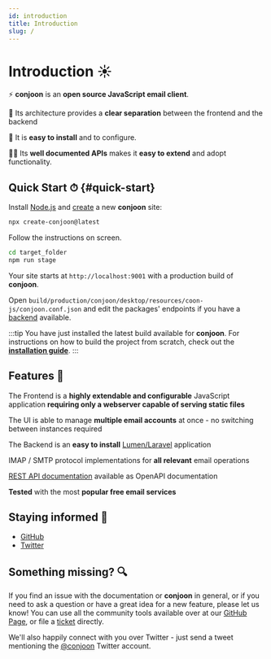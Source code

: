 ```yaml
---
id: introduction
title: Introduction
slug: /
---
```


# Introduction ☀

⚡ **conjoon** is an **open source JavaScript email client**.

💅 Its architecture provides a **clear separation** between the frontend and the backend

🍋 It is **easy to install** and to configure.

👨‍🏫 Its **well documented APIs** makes it **easy to extend** and adopt functionality.

## Quick Start ⏱ {#quick-start}

Install [Node.js](https://nodejs.org/en/download) and [create](/docs/misc/create-conjoon.md) a new **conjoon** site:

```bash
npx create-conjoon@latest
```

Follow the instructions on screen.

```bash
cd target_folder
npm run stage
```

Your site starts at `http://localhost:9001` with a production build of **conjoon**.

Open `build/production/conjoon/desktop/resources/coon-js/conjoon.conf.json` and edit the packages' endpoints if you have a [backend](/docs/backends/overview.md) available. 

:::tip 
You have just installed the latest build available for **conjoon**.
For instructions on how to build the project from scratch, check out the [**installation guide**](./installation.md). 
:::

## Features 🎁

The Frontend is a **highly extendable and configurable** JavaScript application **requiring only a webserver capable of serving static files**

The UI is able to manage **multiple email accounts** at once - no switching between instances required

The Backend is an **easy to install** [Lumen/Laravel](https://lumen.laravel.com/.org) application

IMAP / SMTP protocol implementations for **all relevant** email operations

[REST API documentation](/docs/rest-api/overview.md) available as OpenAPI documentation

**Tested** with the most **popular free email services**

## Staying informed 📰

- [GitHub](https://github.com/conjoon/conjoon)
- [Twitter](https://twitter.com/conjoon)

## Something missing? 🔍
If you find an issue with the documentation or **conjoon** in general, or if you need to ask a question or have a great idea for a
new feature, please let us know! You can use all the community tools available over at our [GitHub Page](https://github.com/conjoon/conjoon), or file a [ticket](https://github.com/conjoon/conjoon) directly.

We'll also happily connect with you over Twitter - just send a tweet mentioning the [@conjoon](https://twitter.com/conjoon) Twitter account.

